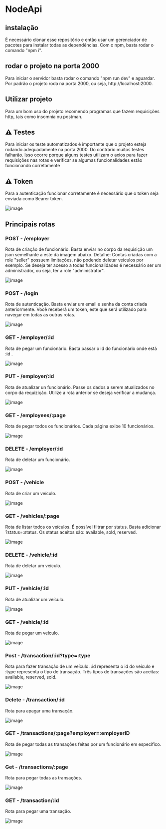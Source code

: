 # NodeApi

## instalação 
É necessário clonar esse repositório e então usar um gerenciador de pacotes para instalar todas as dependências. 
Com o npm, basta rodar o comando "npm i".

## rodar o projeto na porta 2000
Para iniciar o servidor basta rodar o comando "npm run dev" e aguardar. Por padrão o projeto roda na porta 2000, ou seja, http://localhost:2000.

## Utilizar projeto
Para um bom uso do projeto recomendo programas que fazem requisições http, tais como insomnia ou postman. 

## ⚠️ Testes
Para iniciar os teste automatizados é importante que o projeto esteja  rodando adequadamente na porta 2000. Do contrário muitos testes falharão. Isso ocorre porque alguns testes utilizam o axios para fazer requisições nas rotas e verificar se algumas funcionalidades estão funcionando corretamente

## ⚠️ Token
Para a autenticação funcionar corretamente é necessário que o token seja enviada como Bearer token.

![image](https://user-images.githubusercontent.com/58526964/143788384-4830caad-a747-449c-9688-0dff6818dbef.png)



## Principais rotas
### POST - /employer
Rota de criação de funcionário. Basta enviar no corpo da requisição um json semelhante a este da imagem abaixo. 
Detalhe: Contas criadas com a role "seller" possuem limitações, não podendo deletar veículos por exemplo. Se deseja ter acesso a todas funcionalidades é necessário ser um administrador, ou seja, ter a role "administrator". 

![image](https://user-images.githubusercontent.com/58526964/143788284-f16c5f41-0da4-4ab3-b1be-93c2090ba72c.png)


### POST - /login 
Rota de autenticação. Basta enviar um email e senha da conta criada anteriormente. 
Você receberá um token, este que será utilizado para navegar em todas as outras rotas. 

![image](https://user-images.githubusercontent.com/58526964/143788430-22a668bc-fa49-4e57-ac49-f98d1f8c15f0.png)


### GET -  /employer/:id
Rota de pegar um funcionário. Basta passar o id do funcionário onde está :id . 

![image](https://user-images.githubusercontent.com/58526964/143786986-64f8c57a-d3a7-4560-ad05-00818877c3b7.png)

### PUT - /employer/:id
Rota de atualizar un funcionário. Passe os dados a serem atualizados no corpo da requizição. Utilize a rota anterior se deseja verificar a mudança.

![image](https://user-images.githubusercontent.com/58526964/143787124-b6c0ad5d-a734-40ab-8c65-87042f18516d.png)

### GET - /employees/:page
Rota de pegar todos os funcionários. Cada página exibe 10 funcionários. 

![image](https://user-images.githubusercontent.com/58526964/143787244-9ccba910-dd78-47b3-965e-8f816c1bd89d.png)

### DELETE - /employer/:id
Rota de deletar um funcionário. 

![image](https://user-images.githubusercontent.com/58526964/143787429-e0a0326e-fab7-4b5c-ad07-80bc4dd2d282.png)

### POST - /vehicle
Rota de criar um veículo. 

![image](https://user-images.githubusercontent.com/58526964/143787526-3e22f53c-2b88-4661-a777-7af02090f9c8.png)

### GET - /vehicles/:page
Rota de listar todos os veículos.
É possível filtrar por status. Basta adicionar ?status=:status. Os status aceitos são: available, sold, reserved.

![image](https://user-images.githubusercontent.com/58526964/143787613-0e59b3ec-fe23-4da3-bb67-6de674bbe4eb.png)

### DELETE - /vehicle/:id 
Rota de deletar um veículo. 

![image](https://user-images.githubusercontent.com/58526964/143787640-ae36aa8d-d77b-4651-9c51-600b238f2d16.png)

### PUT -  /vehicle/:id
Rota de atualizar um veículo.

![image](https://user-images.githubusercontent.com/58526964/143787657-4a49d06b-403f-4ce0-9a8a-188e68ef87d6.png)

### GET - /vehicle/:id
Rota de pegar um veículo. 

![image](https://user-images.githubusercontent.com/58526964/143787797-8c9af022-6f20-4ecd-8c55-9ce97cef8da9.png)

### Post - /transaction/:id?type=:type
Rota para fazer transação de um veículo. :id representa o id do veículo e :type representa o tipo de transação. Três tipos de transações são aceitas: available, reserved, sold. 

![image](https://user-images.githubusercontent.com/58526964/143787883-4a25b041-6955-452e-a2d2-6b85bfd5f28d.png)

### Delete - /transaction/:id 
Rota para apagar uma transação. 

![image](https://user-images.githubusercontent.com/58526964/143787910-ef26f809-72c9-4134-95d1-c320ddbff829.png)

### GET - /transactions/:page?employer=:employerID
Rota de pegar todas as transações feitas por um funcionário em específico. 

![image](https://user-images.githubusercontent.com/58526964/143787929-853ce636-7ce3-422e-b2d0-178129b03464.png)


### Get - /transactions/:page
Rota para pegar todas as transações. 

![image](https://user-images.githubusercontent.com/58526964/143788012-7e428989-268e-4e97-bd4e-8baaabf63d30.png)

### GET - /transaction/:id
Rota para pegar uma transação.

![image](https://user-images.githubusercontent.com/58526964/143788568-d62eaa4e-d31c-4872-b3f5-f50b222874ab.png)







